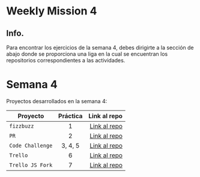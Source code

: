 # Weekly Mission 4

## Info. 
Para encontrar los ejercicios de la semana 4, debes dirigirte a la sección de abajo donde se proporciona una liga en la cual se encuentran los repositorios correspondientes a las actividades. 

# Semana 4 

Proyectos desarrollados en la semana 4:

| Proyecto | Práctica | Link al repo |
| ------------- |:-------------:| -----:|
|`fizzbuzz`|1|[Link al repo](https://github.com/alexsarget/FB)|
|`PR`|2|[Link al repo](https://github.com/alexsarget/FB)|
|`Code Challenge`|3, 4, 5|[Link al repo](https://github.com/alexsarget/FizzBuzz_Api)|
|`Trello`|6|[Link al repo](https://github.com/LaunchX-InnovaccionVirtual/MissionNodeJS)|
|`Trello JS Fork`|7|[Link al repo](https://github.com/LaunchX-InnovaccionVirtual/MissionNodeJS)|
